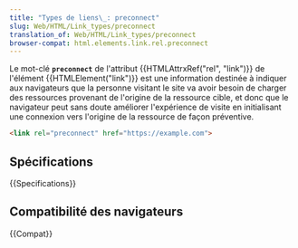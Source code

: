 ```yaml
---
title: "Types de liens\_: preconnect"
slug: Web/HTML/Link_types/preconnect
translation_of: Web/HTML/Link_types/preconnect
browser-compat: html.elements.link.rel.preconnect
---
```

Le mot-clé **`preconnect`** de l'attribut {{HTMLAttrxRef("rel", "link")}} de l'élément {{HTMLElement("link")}} est une information destinée à indiquer aux navigateurs que la personne visitant le site va avoir besoin de charger des ressources provenant de l'origine de la ressource cible, et donc que le navigateur peut sans doute améliorer l'expérience de visite en initialisant une connexion vers l'origine de la ressource de façon préventive.

```html
<link rel="preconnect" href="https://example.com">
```

## Spécifications

{{Specifications}}

## Compatibilité des navigateurs

{{Compat}}
